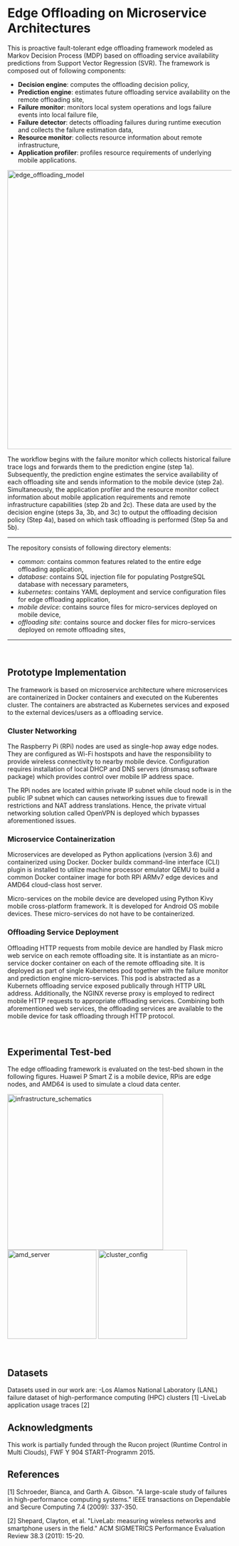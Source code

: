 # Edge Offloading on Microservice Architectures
This is proactive fault-tolerant edge offloading framework modeled as Markov Decision Process (MDP) based on offloading service availability predictions from Support Vector Regression (SVR). The framework is composed out of following components:

- **Decision engine**: computes the offloading decision policy,
- **Prediction engine**: estimates future offloading service availability on the remote offloading site,
- **Failure monitor**: monitors local system operations and logs failure events into local failure file,
- **Failure detector**: detects offloading failures during runtime execution and collects the failure estimation data,
- **Resource monitor**: collects resource information about remote infrastructure,
- **Application profiler**: profiles resource requirements of underlying mobile applications.

<img width="627" alt="edge_offloading_model" src="https://user-images.githubusercontent.com/89394269/153574960-a9df1b15-5ea7-42b3-90cc-59c6a149c1eb.png">

The workflow begins with the failure monitor which collects historical failure trace logs and forwards them to the prediction engine (step 1a). Subsequently, the prediction engine estimates the service availability of each offloading site and sends information to the mobile device (step 2a). Simultaneously, the application profiler and the resource monitor collect information about mobile application requirements and remote infrastructure capabilities (step 2b and 2c). These data are used by the decision engine (steps 3a, 3b, and 3c) to output the offloading decision policy (Step 4a), based on which task offloading is performed (Step 5a and 5b).

<hr>

The repository consists of following directory elements:

- *common*: contains common features related to the entire edge offloading application,
- *database*: contains SQL injection file for populating PostgreSQL database with necessary parameters,
- *kubernetes*: contains YAML deployment and service configuration files for edge offloading application,
- *mobile device*: contains source files for micro-services deployed on mobile device,
- *offloading site*: contains source and docker files for micro-services deployed on remote offloading sites,

<hr>

<br/>

## Prototype Implementation
The framework is based on microservice architecture where microservices are containerized in Docker containers and executed on the Kuberentes cluster. The containers are abstracted as Kubernetes services and exposed to the external devices/users as a offloading service. 

### Cluster Networking
The Raspberry Pi (RPi) nodes are used as single-hop away edge nodes. They are configured as Wi-Fi hostspots and have the responsibility to provide wireless connectivity to nearby mobile device. Configuration requires installation of local DHCP and DNS servers (dnsmasq software package) which provides control over mobile IP address space.

The RPi nodes are located within private IP subnet while cloud node is in the public IP subnet which can causes networking issues due to firewall restrictions and NAT address translations. Hence, the private virtual networking solution called OpenVPN is deployed which bypasses aforementioned issues.

### Microservice Containerization
Microservices are developed as Python applications (version 3.6) and containerized using Docker. Docker buildx command-line interface (CLI) plugin is installed to utilize machine processor emulator QEMU to build a common Docker container image for both RPi ARMv7 edge devices and AMD64 cloud-class host server. 

Micro-services on the mobile device are developed using Python Kivy mobile cross-platform framework. It is developed for Android OS mobile devices. These micro-services do not have to be containerized.

### Offloading Service Deployment
Offloading HTTP requests from mobile device are handled by Flask micro web service on each remote offloading site. It is instantiate as an micro-service docker container on each of the remote offloading site. It is deployed as part of single Kubernetes pod together with the failure monitor and prediction engine micro-services. This pod is abstracted as a Kubernets offloading service exposed publically through HTTP URL address. Additionally, the NGINX reverse proxy is employed to redirect mobile HTTP requests to appropriate offloading services. Combining both aforementioned web services, the offloading services are available to the mobile device for task offloading through HTTP protocol.

<br/>

## Experimental Test-bed
The edge offloading framework is evaluated on the test-bed shown in the following figures. Huawei P Smart Z is a mobile device, RPis are edge nodes, and AMD64 is used to simulate a cloud data center.

<p align="left">
  <img width="350" alt="infrastructure_schematics" src="https://user-images.githubusercontent.com/89394269/153597551-3dd0423b-503e-4490-9047-90a9864c0e62.png">
  <img width="200" alt="amd_server" src="https://user-images.githubusercontent.com/89394269/153597579-d5386de8-a2d2-4339-9b5e-b0e8fa86eb3a.png">
  <img width="200" alt="cluster_config" src="https://user-images.githubusercontent.com/89394269/153598398-426704be-f909-4b3c-b98a-6717d0d43fab.png">
</p>

<br/>

## Datasets
Datasets used in our work are:
-Los Alamos National Laboratory (LANL) failure dataset of high-performance computing (HPC) clusters [1]
-LiveLab application usage traces [2]
<br/>

## Acknowledgments
This work is partially funded through the Rucon project (Runtime Control in Multi Clouds), FWF Y 904 START-Programm 2015.

## References
[1] Schroeder, Bianca, and Garth A. Gibson. "A large-scale study of failures in high-performance computing systems." IEEE transactions on Dependable and Secure Computing 7.4 (2009): 337-350.

[2] Shepard, Clayton, et al. "LiveLab: measuring wireless networks and smartphone users in the field." ACM SIGMETRICS Performance Evaluation Review 38.3 (2011): 15-20.
